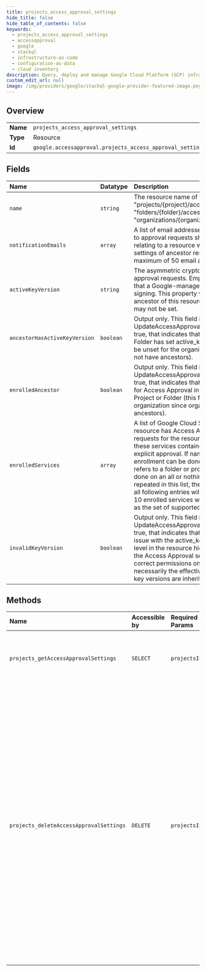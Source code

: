 ```yaml
---
title: projects_access_approval_settings
hide_title: false
hide_table_of_contents: false
keywords:
  - projects_access_approval_settings
  - accessapproval
  - google    
  - stackql
  - infrastructure-as-code
  - configuration-as-data
  - cloud inventory
description: Query, deploy and manage Google Cloud Platform (GCP) infrastructure and resources using SQL
custom_edit_url: null
image: /img/providers/google/stackql-google-provider-featured-image.png
---
```

  
    

## Overview
<table><tbody>
<tr><td><b>Name</b></td><td><code>projects_access_approval_settings</code></td></tr>
<tr><td><b>Type</b></td><td>Resource</td></tr>
<tr><td><b>Id</b></td><td><code>google.accessapproval.projects_access_approval_settings</code></td></tr>
</tbody></table>

## Fields
| Name | Datatype | Description |
|:-----|:---------|:------------|
| `name` | `string` | The resource name of the settings. Format is one of: * "projects/&#123;project&#125;/accessApprovalSettings" * "folders/&#123;folder&#125;/accessApprovalSettings" * "organizations/&#123;organization&#125;/accessApprovalSettings" |
| `notificationEmails` | `array` | A list of email addresses to which notifications relating to approval requests should be sent. Notifications relating to a resource will be sent to all emails in the settings of ancestor resources of that resource. A maximum of 50 email addresses are allowed. |
| `activeKeyVersion` | `string` | The asymmetric crypto key version to use for signing approval requests. Empty active_key_version indicates that a Google-managed key should be used for signing. This property will be ignored if set by an ancestor of this resource, and new non-empty values may not be set. |
| `ancestorHasActiveKeyVersion` | `boolean` | Output only. This field is read only (not settable via UpdateAccessApprovalSettings method). If the field is true, that indicates that an ancestor of this Project or Folder has set active_key_version (this field will always be unset for the organization since organizations do not have ancestors). |
| `enrolledAncestor` | `boolean` | Output only. This field is read only (not settable via UpdateAccessApprovalSettings method). If the field is true, that indicates that at least one service is enrolled for Access Approval in one or more ancestors of the Project or Folder (this field will always be unset for the organization since organizations do not have ancestors). |
| `enrolledServices` | `array` | A list of Google Cloud Services for which the given resource has Access Approval enrolled. Access requests for the resource given by name against any of these services contained here will be required to have explicit approval. If name refers to an organization, enrollment can be done for individual services. If name refers to a folder or project, enrollment can only be done on an all or nothing basis. If a cloud_product is repeated in this list, the first entry will be honored and all following entries will be discarded. A maximum of 10 enrolled services will be enforced, to be expanded as the set of supported services is expanded. |
| `invalidKeyVersion` | `boolean` | Output only. This field is read only (not settable via UpdateAccessApprovalSettings method). If the field is true, that indicates that there is some configuration issue with the active_key_version configured at this level in the resource hierarchy (e.g. it doesn't exist or the Access Approval service account doesn't have the correct permissions on it, etc.) This key version is not necessarily the effective key version at this level, as key versions are inherited top-down. |
## Methods
| Name | Accessible by | Required Params | Description |
|:-----|:--------------|:----------------|:------------|
| `projects_getAccessApprovalSettings` | `SELECT` | `projectsId` | Gets the settings associated with a project, folder, or organization. |
| `projects_deleteAccessApprovalSettings` | `DELETE` | `projectsId` | Deletes the settings associated with a project, folder, or organization. This will have the effect of disabling Access Approval for the project, folder, or organization, but only if all ancestors also have Access Approval disabled. If Access Approval is enabled at a higher level of the hierarchy, then Access Approval will still be enabled at this level as the settings are inherited. |
